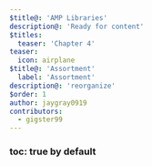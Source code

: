 ```yaml
---
$title@: 'AMP Libraries'
description@: 'Ready for content'
$titles:
  teaser: 'Chapter 4'
teaser:
  icon: airplane
$title@: 'Assortment'
  label: 'Assortment'
description@: 'reorganize'
$order: 1
author: jaygray0919
contributors:
  - gigster99
---
```


### toc: true by default

<amp-iframe width="900" height="1200"
    sandbox="allow-scripts allow-same-origin"
    layout="responsive"
    src="https://ci-cd.readthedocs.io/en/latest/">
  <amp-img placeholder layout="fill"
    src="https://ontomatica.io/static/image/oscars_placeholder_1.png"></amp-img>
</amp-iframe>

